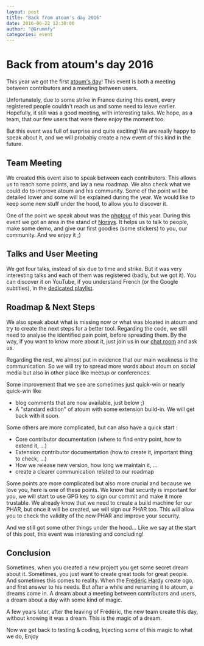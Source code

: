 ```yaml
---
layout: post
title: "Back from atoum's day 2016"
date: 2016-06-22 12:30:00
author: "@Grummfy"
categories: event
---
```


# Back from atoum's day 2016

This year we got the first [atoum's day](2016-04-27-atoum-s-day)! This event is both a meeting between contributors and a meeting between users.

Unfortunately, due to some strike in France during this event, every registered people couldn't reach us and some need to leave earlier. Hopefully, it still was a good meeting, with interesting talks. We hope, as a team, that our few users that were there enjoy the moment too.

But this event was full of surprise and quite exciting! We are really happy to speak about it, and we will probably create a new event of this kind in the future.

## Team Meeting

We created this event also to speak between each contributors. This allows us to reach some points, and lay a new roadmap. We also check what we could do to improve atoum and his community. Some of the point will be detailed lower and some will be explained during the year. We would like to keep some new stuff under the hood, to allow you to discover it.

One of the point we speak about was the [phptour](http://event.afup.org/php-tour-2016/) of this year. During this event we got an area in the stand of [Norsys](http://www.norsys.fr/). It helps us to talk to people, make some demo, and give our first goodies (some stickers) to you, our community. And we enjoy it ;)

## Talks and User Meeting

We got four talks, instead of six due to time and strike. But it was very interesting talks and each of them was registered (badly, but we got it). You can discover it on YouTube, if you understand French (or the Google subtitles), in the [dedicated playlist](https://www.youtube.com/playlist?list=PL_KNbXDBJ__SFuqpr-_g3elWJzctoLpwA).


## Roadmap & Next Steps

We also speak about what is missing now or what was bloated in atoum and try to create the next steps for a better tool. Regarding the code, we still need to analyse the identified pain point, before spreading them. By the way, if you want to know more about it, just join us in our [chat room](https://webchat.freenode.net/?channels=##atoum) and ask us.

Regarding the rest, we almost put in evidence that our main weakness is the communication. So we will try to spread more words about atoum on social media but also in other place like meetup or conferences.

Some improvement that we see are sometimes just quick-win or nearly quick-win like

* blog comments that are now available, just below ;)
* A "standard edition" of atoum with some extension build-in. We will get back with it soon.


Some others are more complicated, but can also have a quick start :

* Core contributor documentation (where to find entry point, how to extend it, ...)
* Extension contributor documentation (how to create it, important thing to check, ...)
* How we release new version, how long we maintain it, ...
* create a clearer communication related to our roadmap

Some points are more complicated but also more crucial and because we love you, here is one of these points. We know that security is important for you, we will start to use GPG key to sign our commit and make it more trustable. We already know that we need to create a build machine for our PHAR, but once it will be created, we will sign our PHAR too. This will allow you to check the validity of the new PHAR and improve your security.

And we still got some other things under the hood... Like we say at the start of this post, this event was interesting and concluding!


## Conclusion

Sometimes, when you created a new project you get some secret dream about it. Sometimes, you just want to create great tools for great people. And sometimes this comes to reality. When the [Frédéric Hardy](https://www.github.com/mageekguy) create ogo, and first answer to his needs. But after a while and renaming it to atoum, a dreams come in. A dream about a meeting between contributors and users, a dream about a day with some kind of magic.

A few years later, after the leaving of Frédéric, the new team create this day, without knowing it was a dream. This is the magic of a dream.


Now we get back to testing & coding,
Injecting some of this magic to what we do,
Enjoy










